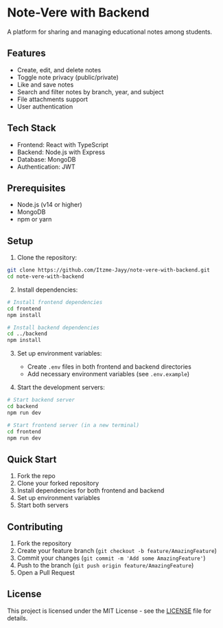 # Note-Vere with Backend

A platform for sharing and managing educational notes among students.

## Features

- Create, edit, and delete notes
- Toggle note privacy (public/private)
- Like and save notes
- Search and filter notes by branch, year, and subject
- File attachments support
- User authentication

## Tech Stack

- Frontend: React with TypeScript
- Backend: Node.js with Express
- Database: MongoDB
- Authentication: JWT

## Prerequisites

- Node.js (v14 or higher)
- MongoDB
- npm or yarn

## Setup

1. Clone the repository:

```bash
git clone https://github.com/Itzme-Jayy/note-vere-with-backend.git
cd note-vere-with-backend
```

2. Install dependencies:

```bash
# Install frontend dependencies
cd frontend
npm install

# Install backend dependencies
cd ../backend
npm install
```

3. Set up environment variables:

   - Create `.env` files in both frontend and backend directories
   - Add necessary environment variables (see `.env.example`)

4. Start the development servers:

```bash
# Start backend server
cd backend
npm run dev

# Start frontend server (in a new terminal)
cd frontend
npm run dev
```

## Quick Start

1. Fork the repo
2. Clone your forked repository
3. Install dependencies for both frontend and backend
4. Set up environment variables
5. Start both servers

## Contributing

1. Fork the repository
2. Create your feature branch (`git checkout -b feature/AmazingFeature`)
3. Commit your changes (`git commit -m 'Add some AmazingFeature'`)
4. Push to the branch (`git push origin feature/AmazingFeature`)
5. Open a Pull Request

## License

This project is licensed under the MIT License - see the [LICENSE](LICENSE) file for details.
